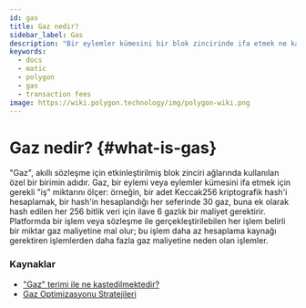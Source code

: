 ```yaml
---
id: gas
title: Gaz nedir?
sidebar_label: Gas
description: "Bir eylemler kümesini bir blok zincirinde ifa etmek ne kadar iş gerektirir."
keywords:
  - docs
  - matic
  - polygon
  - gas
  - transaction fees
image: https://wiki.polygon.technology/img/polygon-wiki.png
---
```


# Gaz nedir? {#what-is-gas}

"Gaz", akıllı sözleşme için etkinleştirilmiş blok zinciri ağlarında kullanılan özel bir birimin adıdır. Gaz, bir eylemi veya eylemler kümesini ifa etmek için gerekli "iş" miktarını ölçer: örneğin, bir adet Keccak256 kriptografik hash'i hesaplamak, bir hash'in hesaplandığı her seferinde 30 gaz, buna ek olarak hash edilen her 256 bitlik veri için ilave 6 gazlık bir maliyet gerektirir. Platformda bir işlem veya sözleşme ile gerçekleştirilebilen her işlem belirli bir miktar gaz maliyetine mal olur; bu işlem daha az hesaplama kaynağı gerektiren işlemlerden daha fazla gaz maliyetine neden olan işlemler.

### **Kaynaklar**

- ["Gaz" terimi ile ne kastedilmektedir?](https://ethereum.stackexchange.com/questions/3/what-is-meant-by-the-term-gas)
- [Gaz Optimizasyonu Stratejileri](https://www.alchemy.com/overviews/solidity-gas-optimization)
